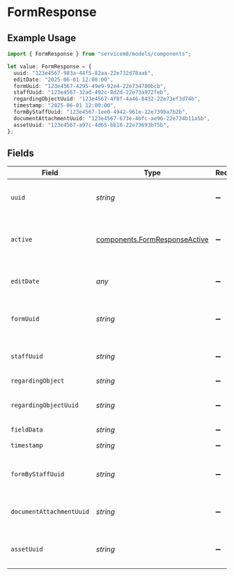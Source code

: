 # FormResponse

## Example Usage

```typescript
import { FormResponse } from "servicem8/models/components";

let value: FormResponse = {
  uuid: "123e4567-983a-44f5-82aa-22e732d78aab",
  editDate: "2025-06-01 12:00:00",
  formUuid: "123e4567-4295-49e9-92e4-22e734780bcb",
  staffUuid: "123e4567-32ad-492c-8d2d-22e73a972feb",
  regardingObjectUuid: "123e4567-4f8f-4a46-8432-22e73ef3d74b",
  timestamp: "2025-06-01 12:00:00",
  formByStaffUuid: "123e4567-1ee0-4942-961e-22e739ba7b2b",
  documentAttachmentUuid: "123e4567-673e-4bfc-ae96-22e734b11a5b",
  assetUuid: "123e4567-a97c-4d65-bb16-22e73693b75b",
};
```

## Fields

| Field                                                                          | Type                                                                           | Required                                                                       | Description                                                                    | Example                                                                        |
| ------------------------------------------------------------------------------ | ------------------------------------------------------------------------------ | ------------------------------------------------------------------------------ | ------------------------------------------------------------------------------ | ------------------------------------------------------------------------------ |
| `uuid`                                                                         | *string*                                                                       | :heavy_minus_sign:                                                             | Unique identifier for this record                                              | 123e4567-983a-44f5-82aa-22e732d78aab                                           |
| `active`                                                                       | [components.FormResponseActive](../../models/components/formresponseactive.md) | :heavy_minus_sign:                                                             | Record active/deleted flag.  Valid values are [0,1]                            |                                                                                |
| `editDate`                                                                     | *any*                                                                          | :heavy_minus_sign:                                                             | Timestamp at which record was last modified                                    | 2025-06-01 12:00:00                                                            |
| `formUuid`                                                                     | *string*                                                                       | :heavy_minus_sign:                                                             | N/A                                                                            | 123e4567-4295-49e9-92e4-22e734780bcb                                           |
| `staffUuid`                                                                    | *string*                                                                       | :heavy_minus_sign:                                                             | N/A                                                                            | 123e4567-32ad-492c-8d2d-22e73a972feb                                           |
| `regardingObject`                                                              | *string*                                                                       | :heavy_minus_sign:                                                             | N/A                                                                            |                                                                                |
| `regardingObjectUuid`                                                          | *string*                                                                       | :heavy_minus_sign:                                                             | N/A                                                                            | 123e4567-4f8f-4a46-8432-22e73ef3d74b                                           |
| `fieldData`                                                                    | *string*                                                                       | :heavy_minus_sign:                                                             | N/A                                                                            |                                                                                |
| `timestamp`                                                                    | *string*                                                                       | :heavy_minus_sign:                                                             | N/A                                                                            | 2025-06-01 12:00:00                                                            |
| `formByStaffUuid`                                                              | *string*                                                                       | :heavy_minus_sign:                                                             | N/A                                                                            | 123e4567-1ee0-4942-961e-22e739ba7b2b                                           |
| `documentAttachmentUuid`                                                       | *string*                                                                       | :heavy_minus_sign:                                                             | N/A                                                                            | 123e4567-673e-4bfc-ae96-22e734b11a5b                                           |
| `assetUuid`                                                                    | *string*                                                                       | :heavy_minus_sign:                                                             | N/A                                                                            | 123e4567-a97c-4d65-bb16-22e73693b75b                                           |